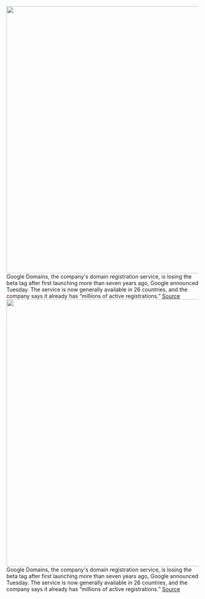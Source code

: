 <img src='https://cdn.vox-cdn.com/thumbor/9LGtsQ9VArZUk2cdVpBpOJaEl1w=/0x0:2096x1182/1200x800/filters:focal(881x424:1215x758)/cdn.vox-cdn.com/uploads/chorus_image/image/70627741/JSL001_GoogleDomains_Social_Keyw.0.jpeg' width='700px' /><br/>
Google Domains, the company's domain registration service, is losing the beta tag after first launching more than seven years ago, Google announced Tuesday. The service is now generally available in 26 countries, and the company says it already has “millions of active registrations.”
<a href='https://www.theverge.com/2022/3/15/22979998/google-domains-out-of-beta'> Source <a/><img src='https://cdn.vox-cdn.com/thumbor/9LGtsQ9VArZUk2cdVpBpOJaEl1w=/0x0:2096x1182/1200x800/filters:focal(881x424:1215x758)/cdn.vox-cdn.com/uploads/chorus_image/image/70627741/JSL001_GoogleDomains_Social_Keyw.0.jpeg' width='700px' /><br/>
Google Domains, the company's domain registration service, is losing the beta tag after first launching more than seven years ago, Google announced Tuesday. The service is now generally available in 26 countries, and the company says it already has “millions of active registrations.”
<a href='https://www.theverge.com/2022/3/15/22979998/google-domains-out-of-beta'> Source <a/>